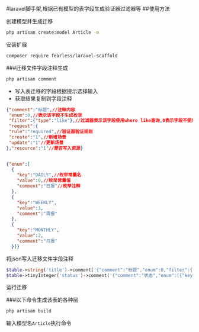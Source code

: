 #laravel脚手架,根据已有模型的表字段生成验证器过滤器等
##使用方法

创建模型并生成迁移
```bash
php artisan create:model Article -m
```
安装扩展
```bash
composer require fearless/laravel-scaffold
```
###迁移文件字段注释生成
```bash
php artisan comment
```
+ 写入表迁移的字段根据提示选择输入
+ 获取结果复制到字段注释
```json 
{"comment":"标题",//注释内容
 "enum":0,//表示该字段不生成枚举
 "filter":{"type":"like"},//过滤器表示该字段使用where like查询,0表示字段不使用过滤器
 "request":{
 "rule":"required",//验证器验证规则
 "create":"1",//新增场景
 "update":"1"//更新场景
},"resource":"1"//是否写入资源}


{"enum":[
  {
    "key":"DAILY",//枚举常量名
    "value":0,//枚举常量值
    "comment":"日报"//枚举注释
  },
  {
    "key":"WEEKLY",
    "value":1,
    "comment":"周报"
  },
  {
    "key":"MONTHLY",
    "value":2,
    "comment":"月报"
  }]}
```
将json写入迁移文件字段注释
```php
$table->string('title')->comment('{"comment":"标题","enum":0,"filter":{"type":"like"},"request":{"rule":"required","create":"1","update":"1"},"resource":"1"}');
$table->tinyInteger('status')->comment('{"comment":"状态","enum":[{"key":"OPEN","value":1,"comment":"开启"},{"key":"close","value":0,"comment":"关闭"}],"filter":{"type":"where"},"request":{"rule":"required","create":"1","update":"1"},"resource":"1"}');
```
运行迁移

###以下命令生成该表的各种层
```bash
php artisan build
```
输入模型名`Article`执行命令
